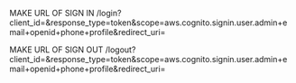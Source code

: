 MAKE URL OF SIGN IN
<domain-name>/login?client_id=<client-id>&response_type=token&scope=aws.cognito.signin.user.admin+email+openid+phone+profile&redirect_uri=<redirect-link>

MAKE URL OF SIGN OUT
<domain-name>/logout?client_id=<client-id>&response_type=token&scope=aws.cognito.signin.user.admin+email+openid+phone+profile&redirect_uri=<redirect-link>
